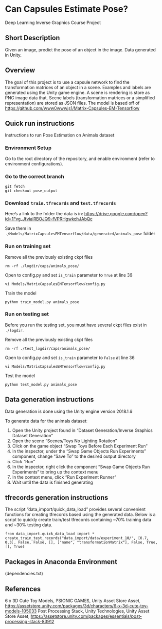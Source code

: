 # Can Capsules Estimate Pose?

Deep Learning Inverse Graphics Course Project


## Short Description

Given an image, predict the pose of an object in the image. Data generated in Unity.

## Overview

The goal of this project is to use a capsule network to find the transformation matrices of an object in a scene. Examples and labels are generated using the Unity game engine. A scene is rendering is store as PNG image data that. Scene labels (transformation matrices or a simplified representation) are stored as JSON files. 
    The model is based off of https://github.com/www0wwwjs1/Matrix-Capsules-EM-Tensorflow 


## Quick run instructions

Instructions to run Pose Estimation on Animals dataset

### Environment Setup

Go to the root directory of the repository, and enable environment (refer to environment configurations).

### Go to the correct branch

```
git fetch
git checkout pose_output
```

### Download ```train.tfrecords``` and ```test.tfrecords```
Here’s a link to the folder the data is in: https://drive.google.com/open?id=1Fvg_JfviaiRBOJQ9-fVPRHgwkchJAbQc

Save them in ```./Models/MatrixCapsulesEMTensorflow/data/generated/animals_pose``` folder


### Run on training set

Remove all the previously existing ckpt files
```
rm -rf ./logdir/caps/animals_pose/
```
Open to config.py and set ```is_train``` parameter to ```True``` at line 36
```
vi Models/MatrixCapsulesEMTensorflow/config.py
```
Train the model
```
python train_model.py animals_pose
```

### Run on testing set

Before you run the testing set, you must have several ckpt files exist in ```./logdir```.

Remove all the previously existing ckpt files
```
rm -rf ./test_logdir/caps/animals_pose/
```
Open to config.py and set ```is_train``` parameter to ```False``` at line 36
```
vi Models/MatrixCapsulesEMTensorflow/config.py
```
Test the model
```
python test_model.py animals_pose
```

## Data generation instructions

Data generation is done using the Unity engine version 2018.1.6

To generate data for the animals dataset:
1. Open the Unity project found in “Dataset Generation/Inverse Graphics Dataset Generation”
2. Open the scene “Scenes/Toys No Lighting Rotation”
3. Click on the game object “Swap Toys Before Each Experiment Run”
4. In the inspector, under the “Swap Game Objects Run Experiments” component, change “Save To” to the desired output directory 
5. Click “Run”
6. In the inspector, right click the component “Swap Game Objects Run Experiments” to bring up the context menu
7. In the context menu, click “Run Experiment Runner”
8. Wait until the data is finished generating

## tfrecords generation instructions

The script “data_import/quick_data_load” provides several convenient functions for creating tfrecords based using the generated data. Below is a script to quickly create train/test tfrecords containing ~70% training data and ~30% testing data.

```
from data_import.quick_data_load import *
create_train_test_records("data_import/data/experiment_10/", [0.7, 0.3], False, False, [], ["name", "transformationMatrix"], False, True, [], True)
```
## Packages in Anaconda Environment

(dependencies.txt)
## References

6 x 3D Cute Toy Models, PSIONIC GAMES, Unity Asset Store Asset, https://assetstore.unity.com/packages/3d/characters/6-x-3d-cute-toy-models-105033 Post Processing Stack, Unity Technologies, Unity Asset Store Asset, https://assetstore.unity.com/packages/essentials/post-processing-stack-83912

